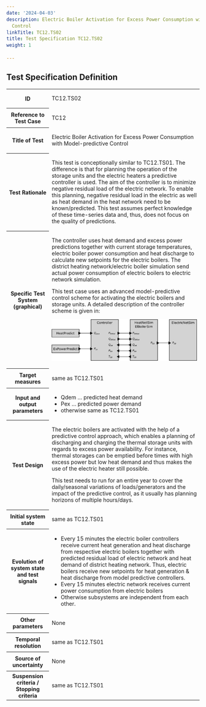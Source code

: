 ```yaml
---
date: '2024-04-03'
description: Electric Boiler Activation for Excess Power Consumption with Model-predictive
  Control
linkTitle: TC12.TS02
title: Test Specification TC12.TS02
weight: 1

---
```



## Test Specification Definition


<table>
<tr>
<th colspan=1>
ID</th>
<td colspan=1>
<p>TC12.TS02</p></td>
</tr>
<tr>
<th colspan=1>
Reference to Test Case</th>
<td colspan=1>
<p>TC12</p></td>
</tr>
<tr>
<th colspan=1>
Title of Test</th>
<td colspan=1>
<p>Electric Boiler Activation for Excess Power Consumption with Model-predictive Control</p></td>
</tr>
<tr>
<th colspan=1>
Test Rationale</th>
<td colspan=1>
<p>This test is conceptionally similar to TC12.TS01. The difference is that for planning the operation of the storage units and the electric heaters a predictive controller is used. The aim of the controller is to minimize negative residual load of the electric network. To enable this planning, negative residual load in the electric as well as heat demand in the heat network need to be known/predicted. This test assumes perfect knowledge of these time-series data and, thus, does not focus on the quality of predictions.</p></td>
</tr>
<tr>
<th colspan=1>
Specific Test System  
(graphical)</th>
<td colspan=1>
<p>The controller uses heat demand and excess power predictions together with current storage temperatures, electric boiler power consumption and heat discharge to calculate new setpoints for the electric boilers. The district heating network/electric boiler simulation send actual power consumption of electric boilers to electric network simulation.</p><p>This test case uses an advanced model-predictive control scheme for activating the electric boilers and storage units. A detailed description of the controller scheme is given in:</p><p><img src="image3.png"/></p></td>
</tr>
<tr>
<th colspan=1>
Target measures</th>
<td colspan=1>
<p>same as TC12.TS01</p></td>
</tr>
<tr>
<th colspan=1>
Input and output parameters</th>
<td colspan=1>
<ul>
<li>Qdem … predicted heat demand</li>
<li>Pex … predicted power demand</li>
<li>otherwise same as TC12.TS01</li>
</ul></td>
</tr>
<tr>
<th colspan=1>
Test Design</th>
<td colspan=1>
<p>The electric boilers are activated with the help of a predictive control approach, which enables a planning of discharging and charging the thermal storage units with regards to excess power availability. For instance, thermal storages can be emptied before times with high excess power but low heat demand and thus makes the use of the electric heater still possible.</p><p>This test needs to run for an entire year to cover the daily/seasonal variations of loads/generators and the impact of the predictive control, as it usually has planning horizons of multiple hours/days.</p></td>
</tr>
<tr>
<th colspan=1>
Initial system state</th>
<td colspan=1>
<p>same as TC12.TS01</p></td>
</tr>
<tr>
<th colspan=1>
Evolution of system state and test signals</th>
<td colspan=1>
<ul>
<li>Every 15 minutes the electric boiler controllers receive current heat generation and heat discharge from respective electric boilers together with predicted residual load of electric network and heat demand of district heating network. Thus, electric boilers receive new setpoints for heat generation &amp; heat discharge from model predictive controllers.</li>
<li>Every 15 minutes electric network receives current power consumption from electric boilers</li>
<li>Otherwise subsystems are independent from each other.</li>
</ul></td>
</tr>
<tr>
<th colspan=1>
Other parameters</th>
<td colspan=1>
<p>None</p></td>
</tr>
<tr>
<th colspan=1>
Temporal resolution</th>
<td colspan=1>
<p>same as TC12.TS01</p></td>
</tr>
<tr>
<th colspan=1>
Source of uncertainty</th>
<td colspan=1>
<p>None</p></td>
</tr>
<tr>
<th colspan=1>
Suspension criteria / Stopping criteria</th>
<td colspan=1>
<p>same as TC12.TS01</p></td>
</tr>
</table>


